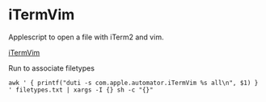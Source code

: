 # iTermVim

Applescript to open a file with iTerm2 and vim.

[iTermVim](itermvim.png)

Run to associate filetypes
```
awk ' { printf("duti -s com.apple.automator.iTermVim %s all\n", $1) } ' filetypes.txt | xargs -I {} sh -c "{}"
```
